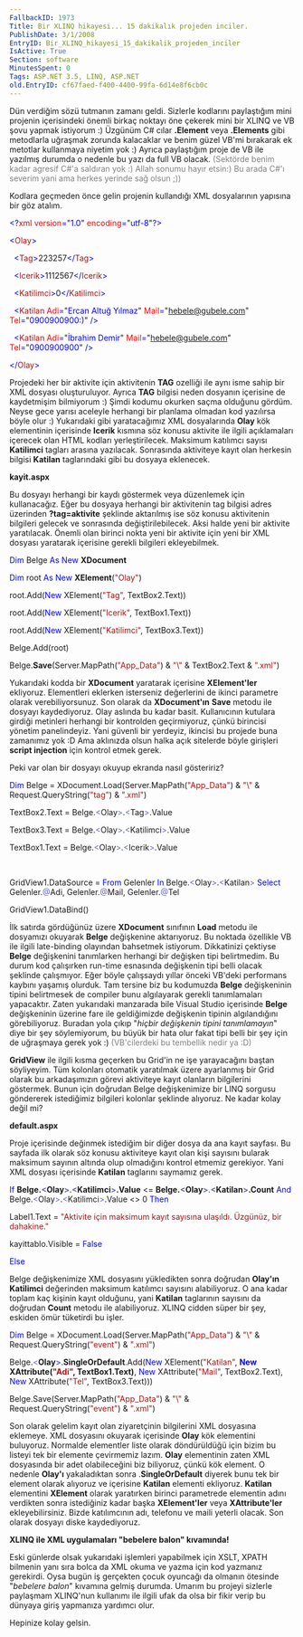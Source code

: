 ```yaml
---
FallbackID: 1973
Title: Bir XLINQ hikayesi... 15 dakikalık projeden inciler.
PublishDate: 3/1/2008
EntryID: Bir_XLINQ_hikayesi_15_dakikalik_projeden_inciler
IsActive: True
Section: software
MinutesSpent: 0
Tags: ASP.NET 3.5, LINQ, ASP.NET
old.EntryID: cf67faed-f400-4400-99fa-6d14e8f6cb0c
---
```

Dün verdiğim sözü tutmanın zamanı geldi. Sizlerle kodlarını paylaştığım
mini projenin içerisindeki önemli birkaç noktayı öne çekerek mini bir
XLINQ ve VB şovu yapmak istiyorum :) Üzgünüm C\# cılar **.Element** veya
**.Elements** gibi metodlarla uğraşmak zorunda kalacaklar ve benim güzel
VB'mi bırakarak ek metotlar kullanmaya niyetim yok :) Ayrıca paylaştığım
proje de VB ile yazılmış durumda o nedenle bu yazı da full VB olacak.
<span style="color: #808080">(Sektörde benim kadar agresif C\#'a
saldıran yok :) Allah sonumu hayır etsin:) Bu arada C\#'ı severim yani
ama herkes yerinde sağ olsun ;))</span>

Kodlara geçmeden önce gelin projenin kullandığı XML dosyalarının
yapısına bir göz atalım.

<span style="color: blue;">\<?</span><span
style="color: #a31515;">xml</span><span style="color: blue;">
</span><span style="color: red;">version</span><span
style="color: blue;">=</span>"<span
style="color: blue;">1.0</span>"<span style="color: blue;"> </span><span
style="color: red;">encoding</span><span
style="color: blue;">=</span>"<span
style="color: blue;">utf-8</span>"<span style="color: blue;">?\></span>

<span style="color: blue;">\<</span><span
style="color: #a31515;">Olay</span><span style="color: blue;">\></span>

<span style="color: blue;">  \<</span><span
style="color: #a31515;">Tag</span><span
style="color: blue;">\></span>223257<span
style="color: blue;">\</</span><span
style="color: #a31515;">Tag</span><span style="color: blue;">\></span>

<span style="color: blue;">  \<</span><span
style="color: #a31515;">Icerik</span><span
style="color: blue;">\></span>1112567<span
style="color: blue;">\</</span><span
style="color: #a31515;">Icerik</span><span
style="color: blue;">\></span>

<span style="color: blue;">  \<</span><span
style="color: #a31515;">Katilimci</span><span
style="color: blue;">\></span>0<span
style="color: blue;">\</</span><span
style="color: #a31515;">Katilimci</span><span
style="color: blue;">\></span>

<span style="color: blue;">  \<</span><span
style="color: #a31515;">Katilan</span><span style="color: blue;">
</span><span style="color: red;">Adi</span><span
style="color: blue;">=</span>"<span style="color: #0000FF">Ercan Altuğ
Yılmaz</span>"<span style="color: blue;"> </span><span
style="color: red;">Mail</span><span style="color: blue;">=</span>"<span
style="color: #0000FF">hebele@gubele.com</span>"<span
style="color: blue;"> </span><span style="color: red;">Tel</span><span
style="color: blue;">=</span>"<span
style="color: blue;">0900900900:)</span>"<span style="color: blue;">
/\></span>

<span style="color: blue;">  \<</span><span
style="color: #a31515;">Katilan</span><span style="color: blue;">
</span><span style="color: red;">Adi</span><span
style="color: blue;">=</span>"<span style="color: blue;">İbrahim
Demir</span>"<span style="color: blue;"> </span><span
style="color: red;">Mail</span><span style="color: blue;">=</span>"<span
style="color: blue;">hebele@gubele.com</span>"<span
style="color: blue;"> </span><span style="color: red;">Tel</span><span
style="color: blue;">=</span>"<span
style="color: blue;">0900900900</span>"<span style="color: blue;">
/\></span>

<span style="color: blue;">\</</span><span
style="color: #a31515;">Olay</span><span style="color: blue;">\></span>

Projedeki her bir aktivite için aktivitenin **TAG** ozelliği ile aynı
isme sahip bir XML dosyası oluşturuluyor. Ayrıca **TAG** bilgisi neden
dosyanın içerisine de kaydetmişim bilmiyorum :) Şimdi kodumu okurken
saçma olduğunu gördüm. Neyse gece yarısı aceleyle herhangi bir planlama
olmadan kod yazılırsa böyle olur :) Yukarıdaki gibi yaratacağımız XML
dosyalarında **Olay** kök elementinin içerisinde **Icerik** kısmına söz
konusu aktivite ile ilgili açıklamaları içerecek olan HTML kodları
yerleştirilecek. Maksimum katılımcı sayısı **Katilimci** tagları arasına
yazılacak. Sonrasında aktiviteye kayıt olan herkesin bilgisi **Katilan**
taglarındaki gibi bu dosyaya eklenecek.

**kayit.aspx**

Bu dosyayı herhangi bir kaydı göstermek veya düzenlemek için
kullanacağız. Eğer bu dosyaya herhangi bir aktivitenin tag bilgisi adres
üzerinden **?tag=aktivite** şeklinde aktarılmış ise söz konusu
aktivitenin bilgileri gelecek ve sonrasında değiştirilebilecek. Aksi
halde yeni bir aktivite yaratılacak. Önemli olan birinci nokta yeni bir
aktivite için yeni bir XML dosyası yaratarak içerisine gerekli bilgileri
ekleyebilmek.

<span style="color: blue;">Dim</span> Belge <span
style="color: blue;">As</span> <span style="color: blue;">New</span>
**XDocument**

<span style="color: blue;">Dim</span> root <span
style="color: blue;">As</span> <span style="color: blue;">New</span>
**XElement**(<span style="color: #a31515;">"Olay"</span>)

root.Add(<span style="color: blue;">New</span> XElement(<span
style="color: #a31515;">"Tag"</span>, TextBox2.Text))

root.Add(<span style="color: blue;">New</span> XElement(<span
style="color: #a31515;">"Icerik"</span>, TextBox1.Text))

root.Add(<span style="color: blue;">New</span> XElement(<span
style="color: #a31515;">"Katilimci"</span>, TextBox3.Text))

Belge.Add(root)

Belge.**Save**(Server.MapPath(<span
style="color: #a31515;">"App\_Data"</span>) & <span
style="color: #a31515;">"\\"</span> & TextBox2.Text & <span
style="color: #a31515;">".xml"</span>)

Yukarıdaki kodda bir **XDocument** yaratarak içerisine **XElement'ler**
ekliyoruz. Elementleri eklerken isterseniz değerlerini de ikinci
parametre olarak verebiliyorsunuz. Son olarak da **XDocument'ın**
**Save** metodu ile dosyayı kaydediyoruz. Olay aslında bu kadar basit.
Kullanıcının kutulara girdiği metinleri herhangi bir kontrolden
geçirmiyoruz, çünkü birincisi yönetim panelindeyiz. Yani güvenli bir
yerdeyiz, ikincisi bu projede buna zamanımız yok :D Ama aklınızda olsun
halka açık sitelerde böyle girişleri **script injection** için kontrol
etmek gerek.

Peki var olan bir dosyayı okuyup ekranda nasıl gösteririz?

<span style="color: blue;">Dim</span> Belge =
XDocument.Load(Server.MapPath(<span
style="color: #a31515;">"App\_Data"</span>) & <span
style="color: #a31515;">"\\"</span> & Request.QueryString(<span
style="color: #a31515;">"tag"</span>) & <span
style="color: #a31515;">".xml"</span>)

TextBox2.Text = Belge.<span style="color: #6464b9;">\<</span>Olay<span
style="color: #6464b9;">\></span>.<span
style="color: #6464b9;">\<</span>Tag<span
style="color: #6464b9;">\></span>.Value

TextBox3.Text = Belge.<span style="color: #6464b9;">\<</span>Olay<span
style="color: #6464b9;">\></span>.<span
style="color: #6464b9;">\<</span>Katilimci<span
style="color: #6464b9;">\></span>.Value

TextBox1.Text = Belge.<span style="color: #6464b9;">\<</span>Olay<span
style="color: #6464b9;">\></span>.<span
style="color: #6464b9;">\<</span>Icerik<span
style="color: #6464b9;">\></span>.Value

 

GridView1.DataSource = <span style="color: blue;">From</span> Gelenler
<span style="color: blue;">In</span> Belge.<span
style="color: #6464b9;">\<</span>Olay<span
style="color: #6464b9;">\></span>.<span
style="color: #6464b9;">\<</span>Katilan<span
style="color: #6464b9;">\></span> <span
style="color: blue;">Select</span> Gelenler.<span
style="color: #6464b9;">@</span>Adi, Gelenler.<span
style="color: #6464b9;">@</span>Mail, Gelenler.<span
style="color: #6464b9;">@</span>Tel

GridView1.DataBind()

İlk satırda gördüğünüz üzere **XDocument** sınıfının **Load** metodu ile
dosyamızı okuyarak **Belge** değişkenine aktarıyoruz. Bu noktada
özellikle VB ile ilgili late-binding olayından bahsetmek istiyorum.
Dikkatinizi çektiyse **Belge** değişkenini tanımlarken herhangi bir
değişken tipi belirtmedim. Bu durum kod çalışırken run-time esnasında
değişkenin tipi belli olacak şeklinde çalışmıyor. Eğer böyle çalışsaydı
yıllar önceki VB'deki performans kaybını yaşamış olurduk. Tam tersine
biz bu kodumuzda **Belge** değişkeninin tipini belirtmesek de compiler
bunu algılayarak gerekli tanımlamaları yapacaktır. Zaten yukarıdaki
manzarada bile Visual Studio içerisinde **Belge** değişkeninin üzerine
fare ile geldiğimizde değişkenin tipinin algılandığını görebiliyoruz.
Buradan yola çıkıp "*hiçbir değişkenin tipini tanımlamayın*" diye bir
şey söylemiyorum, bu büyük bir hata olur fakat tipi belli bir şey için
de uğraşmaya gerek yok :)<span style="color: #808080"> (VB'cilerdeki bu
tembellik nedir ya :D)</span>

**GridView** ile ilgili kısma geçerken bu Grid'in ne işe yarayacağını
baştan söyliyeyim. Tüm kolonları otomatik yaratılmak üzere ayarlanmış
bir Grid olarak bu arkadaşımızın görevi aktiviteye kayıt olanların
bilgilerini göstermek. Bunun için doğrudan Belge değişkenimize bir LINQ
sorgusu göndererek istediğimiz bilgileri kolonlar şeklinde alıyoruz. Ne
kadar kolay değil mi?

**default.aspx**

Proje içerisinde değinmek istediğim bir diğer dosya da ana kayıt
sayfası. Bu sayfada ilk olarak söz konusu aktiviteye kayıt olan kişi
sayısını bularak maksimum sayının altında olup olmadığını kontrol
etmemiz gerekiyor. Yani XML dosyası içerisinde **Katilan** taglarını
saymamız gerek.

<span style="color: blue;">If</span> **Belge.**<span
style="color: #6464b9;">**\<**</span>**Olay**<span
style="color: #6464b9;">**\>**</span>.<span
style="color: #6464b9;">**\<**</span>**Katilimci**<span
style="color: #6464b9;">**\>**</span>**.Value** \<= **Belge.**<span
style="color: #6464b9;">**\<**</span>**Olay**<span
style="color: #6464b9;">**\>**</span>.<span
style="color: #6464b9;">**\<**</span>**Katilan**<span
style="color: #6464b9;">**\>**</span>**.Count** <span
style="color: blue;">And</span> Belge.<span
style="color: #6464b9;">\<</span>Olay<span
style="color: #6464b9;">\></span>.<span
style="color: #6464b9;">\<</span>Katilimci<span
style="color: #6464b9;">\></span>.Value \<\> 0 <span
style="color: blue;">Then</span>

Label1.Text = <span style="color: #a31515;">"Aktivite için maksimum
kayıt sayısına ulaşıldı. Üzgünüz, bir dahakine."</span>

kayittablo.Visible = <span style="color: blue;">False</span>

<span style="color: blue;">Else</span>

Belge değişkenimize XML dosyasını yükledikten sonra doğrudan **Olay'ın**
**Katilimci** değerinden maksimum katılımcı sayısını alabiliyoruz. O ana
kadar toplam kaç kişinin kayıt olduğunu, yani **Katilan** taglarının
sayısını da doğrudan **Count** metodu ile alabiliyoruz. XLINQ cidden
süper bir şey, eskiden ömür tüketirdi bu işler.

<span style="color: blue;">Dim</span> Belge =
XDocument.Load(Server.MapPath(<span
style="color: #a31515;">"App\_Data"</span>) & <span
style="color: #a31515;">"\\"</span> & Request.QueryString(<span
style="color: #a31515;">"event"</span>) & <span
style="color: #a31515;">".xml"</span>)

Belge.<span style="color: #6464b9;">\<</span>**Olay**<span
style="color: #6464b9;">**\>**</span>.**SingleOrDefault**.Add(<span
style="color: blue;">New</span> XElement(<span
style="color: #a31515;">"Katilan"</span>, <span style="color: blue;">
**New**</span> **XAttribute(**<span
style="color: #a31515;">**"Adi"**</span>**, TextBox1.Text)**, <span
style="color: blue;">New</span> XAttribute(<span
style="color: #a31515;">"Mail"</span>, TextBox2.Text), <span
style="color: blue;">New</span> XAttribute(<span
style="color: #a31515;">"Tel"</span>, TextBox3.Text)))

Belge.Save(Server.MapPath(<span
style="color: #a31515;">"App\_Data"</span>) & <span
style="color: #a31515;">"\\"</span> & Request.QueryString(<span
style="color: #a31515;">"event"</span>) & <span
style="color: #a31515;">".xml"</span>)

Son olarak gelelim kayıt olan ziyaretçinin bilgilerini XML dosyasına
eklemeye. XML dosyasını okuyarak içerisinde **Olay** kök elementini
buluyoruz. Normalde elementler liste olarak döndürüldüğü için bizim bu
listeyi tek bir elemente çevirmemiz lazım. **Olay** elementinin zaten
XML dosyasında bir adet olabileceğini biz biliyoruz, çünkü kök element.
O nedenle **Olay'ı** yakaladıktan sonra .**SingleOrDefault** diyerek
bunu tek bir element olarak alıyoruz ve içerisine **Katilan** elementi
ekliyoruz. **Katilan** elementini **XElement** olarak yaratırken birinci
parametrede elementin adını verdikten sonra istediğiniz kadar başka
**XElement'ler** veya **XAttribute'ler** ekleyebilirsiniz. Bizde
katılımcının adı, telefonu ve maili yeterli olacak. Son olarak dosyayı
diske kaydediyoruz.

**XLINQ ile XML uygulamaları "bebelere balon" kıvamında!**

Eski günlerde olsak yukarıdaki işlemleri yapabilmek için XSLT, XPATH
bilmenin yanı sıra bolca da XML okuma ve yazma için kod yazmanız
gerekirdi. Oysa bugün iş gerçekten çocuk oyuncağı da olmanın ötesinde
"*bebelere balon*" kıvamına gelmiş durumda. Umarım bu projeyi sizlerle
paylaşmam XLINQ'nun kullanımı ile ilgili ufak da olsa bir fikir verip bu
dünyaya giriş yapmanıza yardımcı olur.

Hepinize kolay gelsin.



